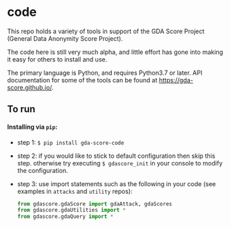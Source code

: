 
# code  
  
This repo holds a variety of tools in support of the GDA Score Project (General Data Anonymity Score Project).  
  
The code here is still very much alpha, and little effort has gone into making it easy for others to install and use.  
  
The primary language is Python, and requires Python3.7 or later. API documentation for some of the tools can be found at https://gda-score.github.io/.  
  
## To run  
  
#### Installing via `pip`:  
   - step 1: `$ pip install gda-score-code`  
          
   - step 2: if you would like to stick to default configuration then skip this step. otherwise try executing `$ gdascore_init` in your console  to modify the configuration.  
  
   - step 3: use import statements such as the following in your code (see examples in `attacks` and `utility` repos):  
	   ```python  
	   from gdascore.gdaScore import gdaAttack, gdaScores  
	   from gdascore.gdaUtilities import *
	   from gdascore.gdaQuery import *
	   ```  

